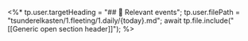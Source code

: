 <%*
tp.user.targetHeading = "## 📆 Relevant events";
tp.user.filePath = "tsunderelkasten/1.fleeting/1.daily/{today}.md";
await tp.file.include("[[Generic open section header]]");
%>